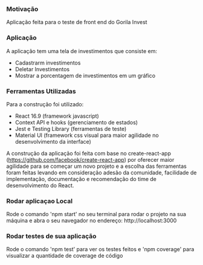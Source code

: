 ### Motivação
Aplicação feita para o teste de front end do Gorila Invest

### Aplicação
A aplicação tem uma tela de investimentos que consiste em:
* Cadastrarm investimentos
* Deletar Investimentos
* Mostrar a porcentagem de investimentos em um gráfico

### Ferramentas Utilizadas
Para a construção foi utilizado:

* React 16.9 (framework javascript)
* Context API e hooks (gerenciamento de estados)
* Jest e Testing Library (ferramentas de teste)
* Material UI (framework css visual para maior agilidade no desenvolvimento da interface)

A construção da aplicação foi feita com base no create-react-app (https://github.com/facebook/create-react-app) por oferecer maior agilidade para se começar um novo projeto e a escolha das ferramentas foram feitas levando em consideração adesão da comunidade, facilidade de implementação, documentação e recomendação do time de desenvolvimento do React.

### Rodar aplicaçao Local
Rode o comando 'npm start' no seu terminal para rodar o projeto na sua máquina e abra o seu navegador no endereço: http://localhost:3000 

### Rodar testes de sua aplicação
Rode o comando 'npm test' para ver os testes feitos e 'npm coverage' para visualizar a quantidade de coverage de código
